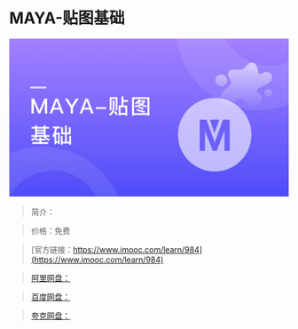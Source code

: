 # MAYA-贴图基础

![img](../../assets/5fe443030001414605400304.jpg)

> 简介：

> 价格：免费

> [官方链接：https://www.imooc.com/learn/984](https://www.imooc.com/learn/984)

> [阿里网盘：]()

> [百度网盘：]()

> [夸克网盘：]()
